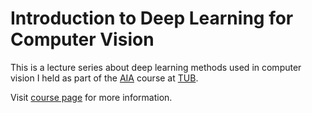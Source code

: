 # Introduction to Deep Learning for Computer Vision

This is a lecture series about deep learning methods used in computer vision I held as part of the [AIA](https://moseskonto.tu-berlin.de/moses/modultransfersystem/bolognamodule/beschreibung/anzeigen.html?number=40345&version=8&sprache=2) course at [TUB](www.tu.berlin).

Visit [course page](https://wllhf.github.io/cv4gs/) for more information.

